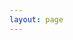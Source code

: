 ```yaml
---
layout: page
---
```


<script setup>
import {
  VPTeamPage,
  VPTeamPageTitle,
  VPTeamMembers
} from 'vitepress/theme'

const members = [
  {
    avatar: '/avatar/zhe_wang.jpg',
    name: 'Zhe WANG',
    // title: 'Creator',
    links: [
      { icon: 'github', link: 'https://github.com/skysummerice' },
      { icon: 'linkedin', link: 'https://www.linkedin.com/in/%E5%96%86-%E7%8E%8B-0a99a038/' }
    ],
    desc: `
    <ul style="list-style: circle; text-align: left;">
      <li>Ten years+ as hardware engineer</li>
      <li>Built a mining ecosystem from scratch</li>
      <li>Phala Network Co-Founder</li>
    </ul>
    `,
  },
  {
    avatar: '/avatar/jun_jiang.jpg',
    name: 'Jun JIANG',
    // title: 'Creator',
    links: [
      { icon: 'github', link: 'https://github.com/jasl' },
      { icon: 'twitter', link: 'https://twitter.com/jasl9187' }
    ],
    desc: `
    <ul style="list-style: circle; text-align: left;">
      <li>Full stack developer</li>
      <li>Ruby developer!</li>
      <li>Phala Network Co-Founder</li>
    </ul>
    `,
  },
  {
    avatar: '/avatar/jiacheng_zhang.jpg',
    name: 'Jiacheng ZHANG',
    // title: 'Creator',
    links: [
      { icon: 'github', link: 'https://github.com/krhougs' },
    ],
    desc: `
    <ul style="list-style: circle; text-align: left;">
      <li>Full-stack Engineer with extensive experience in contract and blockchain development</li>
    </ul>
    `,
  },
  {
    avatar: 'https://avatars.githubusercontent.com/u/3211941?v=4',
    name: 'Song WU',
    // title: 'Creator',
    links: [
      { icon: 'github', link: 'https://github.com/wsof401' },
    ],
    desc: `
    <ul style="list-style: circle; text-align: left;">
      <li>Full-stack Engineer with rich backend development experience</li>
    </ul>
    `,
  },
]
</script>

<VPTeamPage>
  <VPTeamPageTitle>
    <template #title>
      Our Team
    </template>
  </VPTeamPageTitle>
  <VPTeamMembers
    :members="members"
  />
</VPTeamPage>
